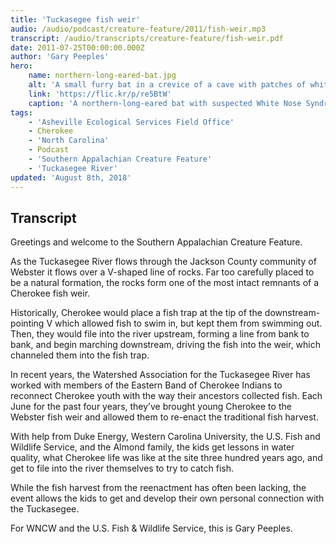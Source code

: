 ```yaml
---
title: 'Tuckasegee fish weir'
audio: /audio/podcast/creature-feature/2011/fish-weir.mp3
transcript: /audio/transcripts/creature-feature/fish-weir.pdf
date: 2011-07-25T00:00:00.000Z
author: 'Gary Peeples'
hero:
    name: northern-long-eared-bat.jpg
    alt: 'A small furry bat in a crevice of a cave with patches of white fungus on its face and shoulder.'
    link: 'https://flic.kr/p/re5BtW'
    caption: 'A northern-long-eared bat with suspected White Nose Syndrome. Photo by Steve Taylor, University of Illinois.'
tags:
    - 'Asheville Ecological Services Field Office'
    - Cherokee
    - 'North Carolina'
    - Podcast
    - 'Southern Appalachian Creature Feature'
    - 'Tuckasegee River'
updated: 'August 8th, 2018'
---
```


## Transcript

Greetings and welcome to the Southern Appalachian Creature Feature.

As the Tuckasegee River flows through the Jackson County community of Webster it flows over a V-shaped line of rocks. Far too carefully placed to be a natural formation, the rocks form one of the most intact remnants of a Cherokee fish weir.

Historically, Cherokee would place a fish trap at the tip of the downstream-pointing V which allowed fish to swim in, but kept them from swimming out. Then, they would file into the river upstream, forming a line from bank to bank, and begin marching downstream, driving the fish into the weir, which channeled them into the fish trap.

In recent years, the Watershed Association for the Tuckasegee River has worked with members of the Eastern Band of Cherokee Indians to reconnect Cherokee youth with the way their ancestors collected fish. Each June for the past four years, they’ve brought young Cherokee to the Webster fish weir and allowed them to re-enact the traditional fish harvest.

With help from Duke Energy, Western Carolina University, the U.S. Fish and Wildlife Service, and the Almond family, the kids get lessons in water quality, what Cherokee life was like at the site three hundred years ago, and get to file into the river themselves to try to catch fish.

While the fish harvest from the reenactment has often been lacking, the event allows the kids to get and develop their own personal connection with the Tuckasegee.

For WNCW and the U.S. Fish & Wildlife Service, this is Gary Peeples.